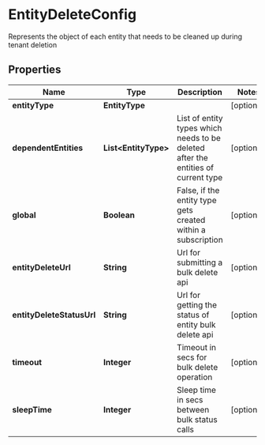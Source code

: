

# EntityDeleteConfig

Represents the object of each entity that needs to be cleaned up during tenant deletion

## Properties

Name | Type | Description | Notes
------------ | ------------- | ------------- | -------------
**entityType** | **EntityType** |  |  [optional]
**dependentEntities** | **List&lt;EntityType&gt;** | List of entity types which needs to be deleted after the entities of current type |  [optional]
**global** | **Boolean** | False, if the entity type gets created within a subscription |  [optional]
**entityDeleteUrl** | **String** | Url for submitting a bulk delete api |  [optional]
**entityDeleteStatusUrl** | **String** | Url for getting the status of entity bulk delete api |  [optional]
**timeout** | **Integer** | Timeout in secs for bulk delete operation |  [optional]
**sleepTime** | **Integer** | Sleep time in secs between bulk status calls |  [optional]



